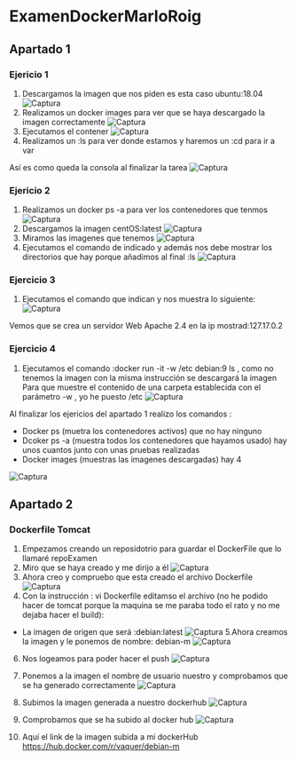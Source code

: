 # ExamenDockerMarloRoig

## Apartado 1 
### Ejericio 1
1. Descargamos la imagen que nos piden es esta caso ubuntu:18.04
![Captura](https://user-images.githubusercontent.com/91874499/173302394-5c26c435-3315-4926-ae1d-0cbb868c52ef.PNG)
2. Realizamos un docker images para ver que se haya descargado la imagen correctamente 
![Captura](https://user-images.githubusercontent.com/91874499/173302554-63dd0c3d-45cd-42ea-b99d-c1b002a18240.PNG)
3. Ejecutamos el contener 
![Captura](https://user-images.githubusercontent.com/91874499/173302914-d72f42e8-e9d6-42c5-8273-2338d74238a3.PNG)
4. Realizamos un :ls para ver donde estamos y haremos un :cd para ir a var

Así es como queda la consola al finalizar la tarea
![Captura](https://user-images.githubusercontent.com/91874499/173303308-d503d9b6-7273-4285-8efc-4e34cd730ae2.PNG)


### Ejericio 2
1. Realizamos un docker ps -a para ver los contenedores que tenmos
![Captura](https://user-images.githubusercontent.com/91874499/173303736-342897eb-1b4c-41e7-8b18-78e6ecd9eea3.PNG)
2. Descargamos la imagen centOS:latest
![Captura](https://user-images.githubusercontent.com/91874499/173304633-b6f761e5-6187-462f-8567-dbd892a40208.PNG)
3. Miramos las imagenes que tenemos
![Captura](https://user-images.githubusercontent.com/91874499/173304918-826d3ac8-fcfb-40ae-9009-1bd65543130b.PNG)
4. Ejecutamos el comando de indicado y además nos debe mostrar los directorios que hay porque añadimos al final :ls
![Captura](https://user-images.githubusercontent.com/91874499/173304976-a9d4f71c-29d0-4163-a900-cbc605e8ed50.PNG)

### Ejercicio 3
1. Ejecutamos el comando que indican y nos muestra lo siguiente:
![Captura](https://user-images.githubusercontent.com/91874499/173305387-6f9d5a7a-ceb3-4ea9-85d4-f073663bf197.PNG)

Vemos que se crea un servidor Web Apache 2.4 en la ip mostrad:127.17.0.2

### Ejercicio 4
1. Ejecutamos el comando :docker run -it -w /etc debian:9 ls , como no tenemos la imagen con la misma instrucción se descargará la imagen
Para que muestre el contenido de una carpeta establecida con el parámetro -w , yo he puesto /etc
![Captura](https://user-images.githubusercontent.com/91874499/173306264-f5c45dbe-a2ee-44c9-9b62-6a8ae600a439.PNG)


Al finalizar los ejericios del apartado 1 realizo los comandos :
- Docker ps (muetra los contenedores activos) que no hay ninguno 
- Dcoker ps -a (muestra todos los contenedores que hayamos usado) hay unos cuantos junto con unas pruebas realizadas
- Docker images (muestras las imagenes descargadas) hay 4

![Captura](https://user-images.githubusercontent.com/91874499/173307291-445ea61b-14cd-4440-b84f-093fd126e9be.PNG)


## Apartado 2

### Dockerfile Tomcat
1. Empezamos creando un reposidotrio para guardar el DockerFile que lo llamaré repoExamen
2. Miro que se haya creado y me dirijo a él
![Captura](https://user-images.githubusercontent.com/91874499/173307707-fad09e7d-4b98-4ac6-b01b-fa99a1b2617a.PNG)
3. Ahora creo y compruebo que esta creado el archivo Dockerfile
![Captura](https://user-images.githubusercontent.com/91874499/173307951-82ac7681-18b8-474d-ac78-941a5cca42d8.PNG)
4. Con la instrucción : vi Dockerfile editamso el archivo (no he podido hacer de tomcat porque la maquina se me paraba todo el rato y no me dejaba hacer el build):
- La imagen de origen que será :debian:latest
![Captura](https://user-images.githubusercontent.com/91874499/173312468-895891e7-5f98-42a0-a040-9ee6eabcb24d.PNG)
5.Ahora creamos la imagen y le ponemos de nombre: debian-m
![Captura](https://user-images.githubusercontent.com/91874499/173312841-fa9462b0-ff36-477f-810b-089dd5e47a19.PNG)
6. Nos logeamos para poder hacer el push
![Captura](https://user-images.githubusercontent.com/91874499/173313057-7b01c89b-cda9-4c30-9b9a-7489ff885d25.PNG)
7. Ponemos a la imagen el nombre de usuario nuestro y comprobamos que se ha generado correctamente
![Captura](https://user-images.githubusercontent.com/91874499/173313485-df8f2fab-5092-415d-afda-86feeaaf3ecf.PNG)
8. Subimos la imagen generada a nuestro dockerhub
![Captura](https://user-images.githubusercontent.com/91874499/173313744-6f66225e-88eb-48d8-8158-728bd5eae5c6.PNG)
9. Comprobamos que se ha subido al docker hub
![Captura](https://user-images.githubusercontent.com/91874499/173313884-3a51714c-24c5-4bc5-84f0-0bd3451e9348.PNG)

10. Aquí el link de la imagen subida a mi dockerHub
https://hub.docker.com/r/vaquer/debian-m 





